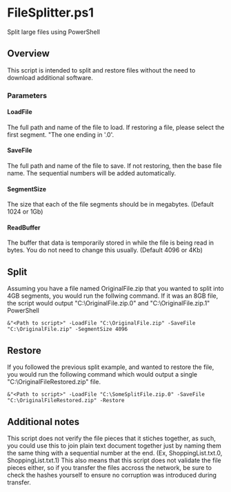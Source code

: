 # FileSplitter.ps1
Split large files using PowerShell

## Overview
This script is intended to split and restore files without the need to download additional software.

### Parameters
#### LoadFile
The full path and name of the file to load. If restoring a file, please select the first segment. "The one ending in '.0'.
#### SaveFile
The full path and name of the file to save. If not restoring, then the base file name. The sequential numbers will be added automatically.
#### SegmentSize
The size that each of the file segments should be in megabytes. (Default 1024 or 1Gb)
#### ReadBuffer
The buffer that data is temporarily stored in while the file is being read in bytes. You do not need to change this usually. (Default 4096 or 4Kb) 

## Split
Assuming you have a file named OriginalFile.zip that you wanted to split into 4GB segments, you would run the follwing command. If it was an 8GB file, the script would output "C:\OriginalFile.zip.0" and "C:\OriginalFile.zip.1"
PowerShell
```
&"<Path to script>" -LoadFile "C:\OriginalFile.zip" -SaveFile "C:\OriginalFile.zip" -SegmentSize 4096 
```
## Restore
If you followed the previous split example, and wanted to restore the file, you would run the following command which would output a single "C:\OriginalFileRestored.zip" file.
```
&"<Path to script>" -LoadFile "C:\SomeSplitFile.zip.0" -SaveFile "C:\OriginalFileRestored.zip" -Restore
```
## Additional notes
This script does not verify the file pieces that it stiches together, as such, you could use this to join plain text document together just by naming them the same thing with a sequential number at the end. (Ex, ShoppingList.txt.0, ShoppingList.txt.1) This also means that this script does not validate the file pieces either, so if you transfer the files accross the network, be sure to check the hashes yourself to ensure no corruption was introduced during transfer.

